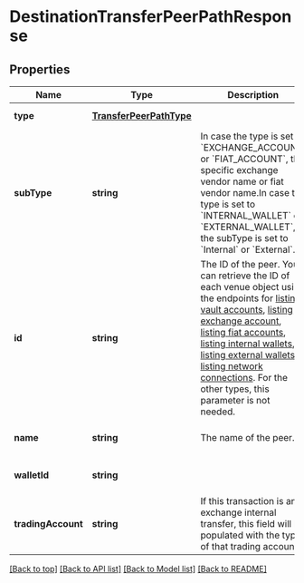 # DestinationTransferPeerPathResponse

## Properties

|Name | Type | Description | Notes|
|------------ | ------------- | ------------- | -------------|
|**type** | [**TransferPeerPathType**](TransferPeerPathType.md) |  | [default to undefined]|
|**subType** | **string** | In case the type is set to &#x60;EXCHANGE_ACCOUNT&#x60; or &#x60;FIAT_ACCOUNT&#x60;, the specific exchange vendor name or fiat vendor name.In case the type is set to &#x60;INTERNAL_WALLET&#x60; or &#x60;EXTERNAL_WALLET&#x60;, the subType is set to &#x60;Internal&#x60; or &#x60;External&#x60;. | [optional] [default to undefined]|
|**id** | **string** | The ID of the peer. You can retrieve the ID of each venue object using the endpoints for [listing vault accounts](https://developers.fireblocks.com/reference/getpagedvaultaccounts), [listing exchange account](https://developers.fireblocks.com/reference/getexchangeaccounts), [listing fiat accounts](https://developers.fireblocks.com/reference/getfiataccounts), [listing internal wallets](https://developers.fireblocks.com/reference/getinternalwallets), [listing external wallets](https://developers.fireblocks.com/reference/getexternalwallets), [listing network connections](https://developers.fireblocks.com/reference/getnetworkconnections). For the other types, this parameter is not needed. | [optional] [default to undefined]|
|**name** | **string** | The name of the peer. | [optional] [default to undefined]|
|**walletId** | **string** |  | [optional] [default to undefined]|
|**tradingAccount** | **string** | If this transaction is an exchange internal transfer, this field will be populated with the type of that trading account. | [optional] [default to undefined]|




[[Back to top]](#) [[Back to API list]](../../README.md#documentation-for-api-endpoints) [[Back to Model list]](../../README.md#documentation-for-models) [[Back to README]](../../README.md)
